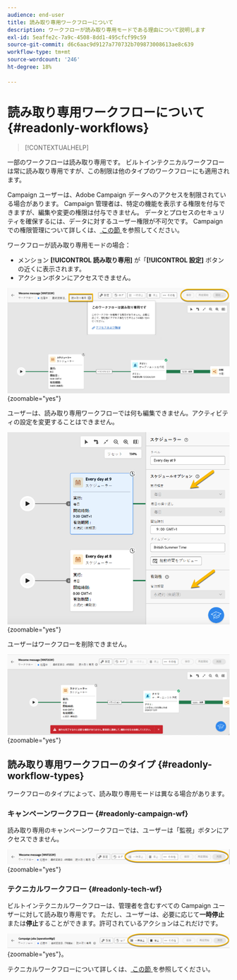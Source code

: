 ```yaml
---
audience: end-user
title: 読み取り専用ワークフローについて
description: ワークフローが読み取り専用モードである理由について説明します
exl-id: 5eaffe2c-7a9c-4508-8dd1-495cfcf99c59
source-git-commit: d6c6aac9d9127a770732b709873008613ae8c639
workflow-type: tm+mt
source-wordcount: '246'
ht-degree: 18%

---
```


# 読み取り専用ワークフローについて {#readonly-workflows}

>[!CONTEXTUALHELP]
>
一部のワークフローは読み取り専用です。 ビルトインテクニカルワークフローは常に読み取り専用ですが、この制限は他のタイプのワークフローにも適用されます。

Campaign ユーザーは、Adobe Campaign データへのアクセスを制限されている場合があります。 Campaign 管理者は、特定の機能を表示する権限を付与できますが、編集や変更の権限は付与できません。 データとプロセスのセキュリティを確保するには、データに対するユーザー権限が不可欠です。 Campaign での権限管理について詳しくは、[ この節 ](../get-started/permissions.md) を参照してください。

ワークフローが読み取り専用モードの場合：

* メンション **[!UICONTROL 読み取り専用]** が「**[!UICONTROL 設定]** ボタンの近くに表示されます。
* アクションボタンにアクセスできません。

![ 設定ボタンと無効なアクションボタンを示す読み取り専用ワークフローインターフェイス ](assets/readonly-workflow.png){zoomable="yes"}

ユーザーは、読み取り専用ワークフローでは何も編集できません。アクティビティの設定を変更することはできません。

![ 読み取り専用モードのスケジューラーインターフェイス。無効な設定オプションが表示されます。](assets/scheduler-readonly.png){zoomable="yes"}

ユーザーはワークフローを削除できません。

![ ワークフローを削除するための制限付きの権限を示すインターフェイス ](assets/readonly-rights.png){zoomable="yes"}

## 読み取り専用ワークフローのタイプ {#readonly-workflow-types}

ワークフローのタイプによって、読み取り専用モードは異なる場合があります。

### キャンペーンワークフロー {#readonly-campaign-wf}

読み取り専用のキャンペーンワークフローでは、ユーザーは「監視」ボタンにアクセスできません。

![ 読み取り専用モードの Campaign ワークフローインターフェイスに、無効な監視オプションが表示される。](assets/readonly-campaign-workflow.png){zoomable="yes"}

### テクニカルワークフロー {#readonly-tech-wf}

ビルトインテクニカルワークフローは、管理者を含むすべての Campaign ユーザーに対して読み取り専用です。 ただし、ユーザーは、必要に応じて&#x200B;**一時停止**&#x200B;または&#x200B;**停止**&#x200B;することができます。許可されているアクションはこれだけです。

![ 読み取り専用モードのテクニカルワークフローインターフェイス。ワークフローを一時停止または停止するオプションが表示されます ](assets/readonly-technical-workflow.png){zoomable="yes"}。

テクニカルワークフローについて詳しくは、[ この節 ](https://experienceleague.adobe.com/ja/docs/campaign/automation/workflows/introduction/wf-type/technical-workflows) を参照してください。